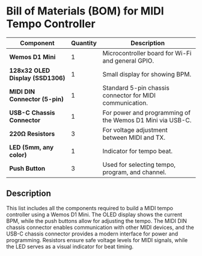 # Bill of Materials (BOM) for MIDI Tempo Controller

| **Component**                        | **Quantity** | **Description**                                                |
|--------------------------------------|--------------|----------------------------------------------------------------|
| **Wemos D1 Mini**                    | 1            | Microcontroller board for Wi-Fi and general GPIO.              |
| **128x32 OLED Display (SSD1306)**    | 1            | Small display for showing BPM.                                 |
| **MIDI DIN Connector (5-pin)**       | 1            | Standard 5-pin chassis connector for MIDI communication.       |
| **USB-C Chassis Connector**          | 1            | For power and programming of the Wemos D1 Mini via USB-C.      |
| **220Ω Resistors**                   | 3            | For voltage adjustment between MIDI and TX.                    |
| **LED (5mm, any color)**             | 1            | Indicator for tempo beat.                                      |
| **Push Button**                      | 3            | Used for selecting tempo, program, and channel.                |

## Description
This list includes all the components required to build a MIDI tempo controller using a Wemos D1 Mini. The OLED display shows the current BPM, while the push buttons allow for adjusting the tempo. The MIDI DIN chassis connector enables communication with other MIDI devices, and the USB-C chassis connector provides a modern interface for power and programming. Resistors ensure safe voltage levels for MIDI signals, while the LED serves as a visual indicator for beat timing.
